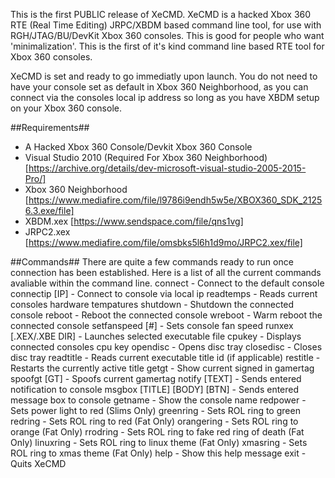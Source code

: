 This is the first PUBLIC release of XeCMD. XeCMD is a hacked Xbox 360 RTE (Real Time Editing) JRPC/XBDM based command line tool, for use with RGH/JTAG/BU/DevKit Xbox 360 consoles. This is good for people who want 'minimalization'. This is the first of it's kind command line based RTE tool for Xbox 360 consoles.

XeCMD is set and ready to go immediatly upon launch. You do not need to have your console set as default in Xbox 360 Neighborhood, as you can connect via the consoles local ip address so long as you have XBDM setup on your Xbox 360 console.

##Requirements##
- A Hacked Xbox 360 Console/Devkit Xbox 360 Console
- Visual Studio 2010 (Required For Xbox 360 Neighborhood) [https://archive.org/details/dev-microsoft-visual-studio-2005-2015-Pro/]
- Xbox 360 Neighborhood [https://www.mediafire.com/file/l9786i9endh5w5e/XBOX360_SDK_21256.3.exe/file]
- XBDM.xex [https://www.sendspace.com/file/qns1vg]
- JRPC2.xex [https://www.mediafire.com/file/omsbks5l6h1d9mo/JRPC2.xex/file]

##Commands##
There are quite a few commands ready to run once connection has been established. Here is a list of all the current commands avaliable within the command line.
 connect                        - Connect to the default console
 connectip [IP]                 - Connect to console via local ip
 readtemps                      - Reads current consoles hardware tempatures
 shutdown                       - Shutdown the connected console
 reboot                         - Reboot the connected console
 wreboot                        - Warm reboot the connected console
 setfanspeed [#]                - Sets console fan speed
 runxex [.XEX/.XBE DIR]         - Launches selected executable file
 cpukey                         - Displays connected consoles cpu key
 opendisc                       - Opens disc tray
 closedisc                      - Closes disc tray
 readtitle                      - Reads current executable title id (if applicable)
 restitle                       - Restarts the currently active title
 getgt                          - Show current signed in gamertag
 spoofgt [GT]                   - Spoofs current gamertag
 notify [TEXT]                  - Sends entered notification to console
 msgbox [TITLE] [BODY] [BTN]    - Sends entered message box to console
 getname                        - Show the console name
 redpower                       - Sets power light to red (Slims Only)
 greenring                      - Sets ROL ring to green
 redring                        - Sets ROL ring to red (Fat Only)
 orangering                     - Sets ROL ring to orange (Fat Only)
 rrodring                       - Sets ROL ring to fake red ring of death (Fat Only)
 linuxring                      - Sets ROL ring to linux theme (Fat Only)
 xmasring                       - Sets ROL ring to xmas theme (Fat Only)
 help                           - Show this help message
 exit                           - Quits XeCMD
